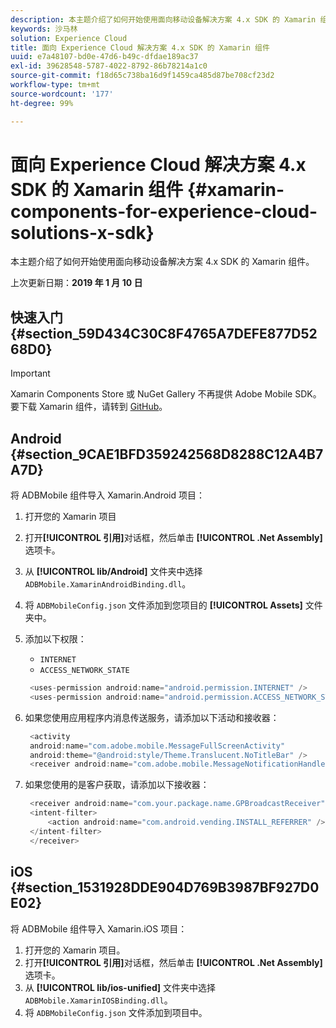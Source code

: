 ```yaml
---
description: 本主题介绍了如何开始使用面向移动设备解决方案 4.x SDK 的 Xamarin 组件。
keywords: 沙马林
solution: Experience Cloud
title: 面向 Experience Cloud 解决方案 4.x SDK 的 Xamarin 组件
uuid: e7a48107-bd0e-47d6-b49c-dfdae189ac37
exl-id: 39628548-5787-4022-8792-86b78214a1c0
source-git-commit: f18d65c738ba16d9f1459ca485d87be708cf23d2
workflow-type: tm+mt
source-wordcount: '177'
ht-degree: 99%

---
```


# 面向 Experience Cloud 解决方案 4.x SDK 的 Xamarin 组件 {#xamarin-components-for-experience-cloud-solutions-x-sdk}

本主题介绍了如何开始使用面向移动设备解决方案 4.x SDK 的 Xamarin 组件。

上次更新日期：**2019 年 1 月 10 日**

## 快速入门 {#section_59D434C30C8F4765A7DEFE877D5268D0}

>[!IMPORTANT]
>
>Xamarin Components Store 或 NuGet Gallery 不再提供 Adobe Mobile SDK。要下载 Xamarin 组件，请转到 [GitHub](https://github.com/Adobe-Marketing-Cloud/mobile-services)。

## Android {#section_9CAE1BFD359242568D8288C12A4B7A7D}

将 ADBMobile 组件导入 Xamarin.Android 项目：

1. 打开您的 Xamarin 项目
1. 打开&#x200B;**[!UICONTROL 引用]**&#x200B;对话框，然后单击 **[!UICONTROL .Net Assembly]** 选项卡。
1. 从 **[!UICONTROL lib/Android]** 文件夹中选择 `ADBMobile.XamarinAndroidBinding.dll`。
1. 将 `ADBMobileConfig.json` 文件添加到您项目的 **[!UICONTROL Assets]** 文件夹中。
1. 添加以下权限：

   * `INTERNET`
   * `ACCESS_NETWORK_STATE`

   ```java
    <uses-permission android:name="android.permission.INTERNET" />
    <uses-permission android:name="android.permission.ACCESS_NETWORK_STATE" />
   ```

1. 如果您使用应用程序内消息传送服务，请添加以下活动和接收器：

   ```java
    <activity 
    android:name="com.adobe.mobile.MessageFullScreenActivity" 
    android:theme="@android:style/Theme.Translucent.NoTitleBar" />
    <receiver android:name="com.adobe.mobile.MessageNotificationHandler" />
   ```

1. 如果您使用的是客户获取，请添加以下接收器：

   ```java
    <receiver android:name="com.your.package.name.GPBroadcastReceiver" android:exported="true">
    <intent-filter>
        <action android:name="com.android.vending.INSTALL_REFERRER" />
    </intent-filter>
    </receiver>
   ```

## iOS {#section_1531928DDE904D769B3987BF927D0E02}

将 ADBMobile 组件导入 Xamarin.iOS 项目：

1. 打开您的 Xamarin 项目。
1. 打开&#x200B;**[!UICONTROL 引用]**&#x200B;对话框，然后单击 **[!UICONTROL .Net Assembly]** 选项卡。
1. 从 **[!UICONTROL lib/ios-unified]** 文件夹中选择 `ADBMobile.XamarinIOSBinding.dll`。
1. 将 `ADBMobileConfig.json` 文件添加到项目中。
